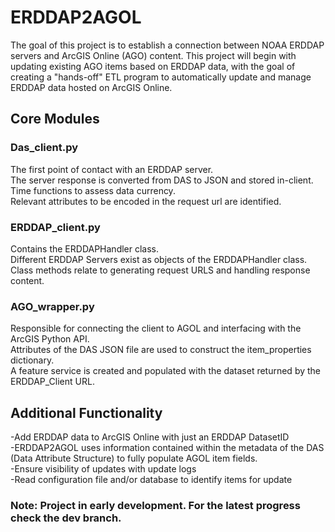 # ERDDAP2AGOL

The goal of this project is to establish a connection between NOAA ERDDAP servers and ArcGIS Online (AGO) content. This project will begin with updating existing AGO items based on ERDDAP data,
with the goal of creating a "hands-off" ETL program to automatically update and manage ERDDAP data hosted on ArcGIS Online. 

## Core Modules
### Das_client.py
The first point of contact with an ERDDAP server. <br />
The server response is converted from DAS to JSON and stored in-client. <br />
Time functions to assess data currency.  <br />
Relevant attributes to be encoded in the request url are identified. <br />

### ERDDAP_client.py
Contains the ERDDAPHandler class.<br />
Different ERDDAP Servers exist as objects of the ERDDAPHandler class. <br />
Class methods relate to generating request URLS and handling response content.<br />

### AGO_wrapper.py
Responsible for connecting the client to AGOL and interfacing with the ArcGIS Python API. <br />
Attributes of the DAS JSON file are used to construct the item_properties dictionary. <br />
A feature service is created and populated with the dataset returned by the ERDDAP_Client URL. <br />

## Additional Functionality

-Add ERDDAP data to ArcGIS Online with just an ERDDAP DatasetID  <br />
-ERDDAP2AGOL uses information contained within the metadata of the DAS (Data Attribute Structure) to fully populate AGOL item fields. <br />
-Ensure visibility of updates with update logs <br />
-Read configuration file and/or database to identify items for update <br />  


### Note: Project in early development. For the latest progress check the dev branch. 
